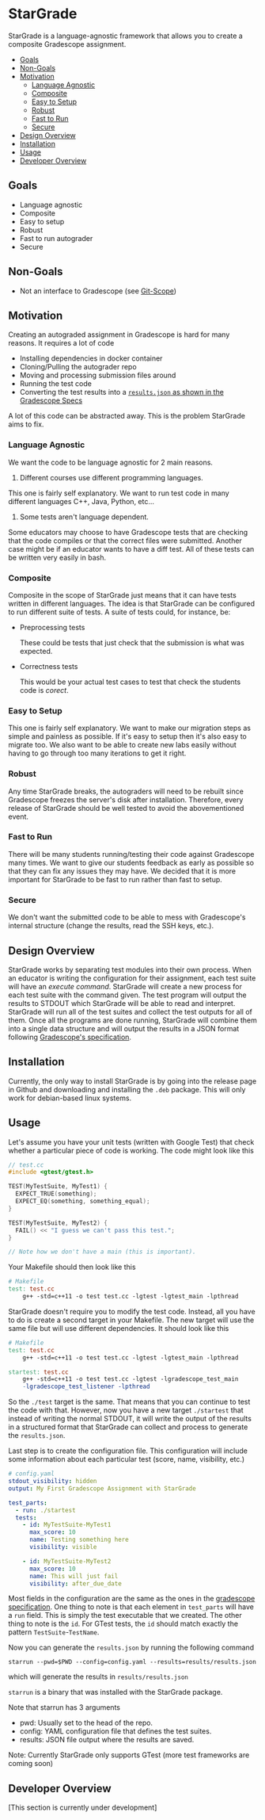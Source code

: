 # StarGrade

StarGrade is a language-agnostic framework that allows you to create a
composite Gradescope assignment.

<!-- vim-markdown-toc GFM -->

* [Goals](#goals)
* [Non-Goals](#non-goals)
* [Motivation](#motivation)
  * [Language Agnostic](#language-agnostic)
  * [Composite](#composite)
  * [Easy to Setup](#easy-to-setup)
  * [Robust](#robust)
  * [Fast to Run](#fast-to-run)
  * [Secure](#secure)
* [Design Overview](#design-overview)
* [Installation](#installation)
* [Usage](#usage)
* [Developer Overview](#developer-overview)

<!-- vim-markdown-toc -->


## Goals

- Language agnostic
- Composite
- Easy to setup
- Robust
- Fast to run autograder
- Secure

## Non-Goals

- Not an interface to Gradescope (see
  [Git-Scope](https://github.com/adsnaider/Git-Scope/blob/master/README.md))

## Motivation

Creating an autograded assignment in Gradescope is hard for many reasons. It
requires a lot of code

- Installing dependencies in docker container
- Cloning/Pulling the autograder repo
- Moving and processing submission files around
- Running the test code
- Converting the test results into a [`results.json` as shown in the Gradescope
  Specs](https://gradescope-autograders.readthedocs.io/en/latest/specs/)

A lot of this code can be abstracted away. This is the problem StarGrade aims to
fix.

### Language Agnostic

We want the code to be language agnostic for 2 main reasons.

1. Different courses use different programming languages.

  This one is fairly self explanatory. We want to run test code in many
  different languages C++, Java, Python, etc...

1. Some tests aren't language dependent.

  Some educators may choose to have Gradescope tests that are checking that the
  code compiles or that the correct files were submitted. Another case might be
  if an educator wants to have a diff test. All of these tests can be
  written very easily in bash.

### Composite

Composite in the scope of StarGrade just means that it can have tests written in
different languages. The idea is that StarGrade can be configured to run
different suite of tests. A suite of tests could, for instance, be:

- Preprocessing tests

  These could be tests that just check that the submission is what was expected.

- Correctness tests

  This would be your actual test cases to test that check the students code is
  _corect_.

### Easy to Setup

This one is fairly self explanatory. We want to make our migration steps as
simple and painless as possible. If it's easy to setup then it's also easy to
migrate too. We also want to be able to create new labs easily without having
to go through too many iterations to get it right.

### Robust

Any time StarGrade breaks, the autograders will need to be rebuilt since
Gradescope freezes the server's disk after installation. Therefore, every
release of StarGrade should be well tested to avoid the abovementioned event.

### Fast to Run

There will be many students running/testing their code against Gradescope many
times. We want to give our students feedback as early as possible so that they
can fix any issues they may have. We decided that it is more important for
StarGrade to be fast to run rather than fast to setup.

### Secure

We don't want the submitted code to be able to mess with Gradescope's internal
structure (change the results, read the SSH keys, etc.).

## Design Overview

StarGrade works by separating test modules into their own process. When an
educator is writing the configuration for their assignment, each test suite will
have an *execute command*. StarGrade will create a new process for each test
suite with the command given. The test program will output the results to STDOUT
which StarGrade will be able to read and interpret. StarGrade will run all of
the test suites and collect the test outputs for all of them. Once all the
programs are done running, StarGrade will combine them into a single data
structure and will output the results in a JSON format following [Gradescope's
specification](https://gradescope-autograders.readthedocs.io/en/latest/specs/).

## Installation

Currently, the only way to install StarGrade is by going into the release page
in Github and downloading and installing the `.deb` package. This will only work
for debian-based linux systems.

## Usage

Let's assume you have your unit tests (written with Google Test) that check
whether a particular piece of code is working. The code might look like this

```c++
// test.cc
#include <gtest/gtest.h>

TEST(MyTestSuite, MyTest1) {
  EXPECT_TRUE(something);
  EXPECT_EQ(something, something_equal);
}

TEST(MyTestSuite, MyTest2) {
  FAIL() << "I guess we can't pass this test.";
}

// Note how we don't have a main (this is important).
```

Your Makefile should then look like this

```makefile
# Makefile
test: test.cc
	g++ -std=c++11 -o test test.cc -lgtest -lgtest_main -lpthread
```

StarGrade doesn't require you to modify the test code. Instead, all you have to
do is create a second target in your Makefile. The new target will use the same
file but will use different dependencies. It should look like this

```makefile
# Makefile
test: test.cc
	g++ -std=c++11 -o test test.cc -lgtest -lgtest_main -lpthread

startest: test.cc
	g++ -std=c++11 -o test test.cc -lgtest -lgradescope_test_main
    -lgradescope_test_listener -lpthread
```

So the `./test` target is the same. That means that you can continue to
test the code with that. However, now you have a new target `./startest` that
instead of writing the normal STDOUT, it will write the output of the results in
a structured format that StarGrade can collect and process to generate the
`results.json`.


Last step is to create the configuration file. This configuration will include
some information about each particular test (score, name, visibility, etc.)

```yaml
# config.yaml
stdout_visibility: hidden
output: My First Gradescope Assignment with StarGrade

test_parts:
  - run: ./startest
  tests:
    - id: MyTestSuite-MyTest1
      max_score: 10
      name: Testing something here
      visibility: visible

    - id: MyTestSuite-MyTest2
      max_score: 10
      name: This will just fail
      visibility: after_due_date
```

Most fields in the configuration are the same as the ones in the [gradescope
specification](https://gradescope-autograders.readthedocs.io/en/latest/specs/).
One thing to note is that each element in `test_parts` will have a `run`
field. This is simply the test executable that we created.
The other thing to note is the `id`. For GTest tests, the `id` should match
exactly the pattern `TestSuite`-`TestName`.

Now you can generate the `results.json` by running the following command

```shell
starrun --pwd=$PWD --config=config.yaml --results=results/results.json
```

which will generate the results in `results/results.json`

`starrun` is a binary that was installed with the StarGrade package.

Note that starrun has 3 arguments
- pwd: Usually set to the head of the repo.
- config: YAML configuration file that defines the test suites.
- results: JSON file output where the results are saved.

Note: Currently StarGrade only supports GTest (more test frameworks are coming
soon)

## Developer Overview

[This section is currently under development]
